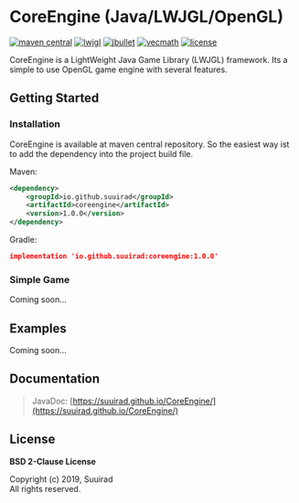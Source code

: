 # CoreEngine (Java/LWJGL/OpenGL)
[![maven central][maven-central-img]][maven-central-url]
[![lwjgl][lwjgl-img]][lwjgl-url]
[![jbullet][jbullet-img]][jbullet-url]
[![vecmath][vecmath-img]][vecmath-url]
[![license][license-img]](LICENSE)

CoreEngine is a LightWeight Java Game Library (LWJGL) framework. Its a simple to use OpenGL game engine with several features.

## Getting Started

### Installation

CoreEngine is available at maven central repository.  So the easiest way ist to add the
dependency into the project build file.

Maven:
```xml
<dependency>
	<groupId>io.github.suuirad</groupId>
	<artifactId>coreengine</artifactId>
	<version>1.0.0</version>
</dependency>
```

Gradle:
```json
implementation 'io.github.suuirad:coreengine:1.0.0'
```

### Simple Game

Coming soon...

## Examples

Coming soon...

## Documentation

> JavaDoc: [https://suuirad.github.io/CoreEngine/](https://suuirad.github.io/CoreEngine/)

## License

**BSD 2-Clause License**

Copyright (c) 2019, Suuirad<br>
All rights reserved.

<!-- Shields Links -->
[lwjgl-img]: https://img.shields.io/badge/lwjgl-v.3.2.2-green.svg?style=flat-square
[lwjgl-url]: https://mvnrepository.com/artifact/org.lwjgl/lwjgl/3.2.2
[jbullet-img]: https://img.shields.io/badge/jbullet-v.20101010_1-green.svg?style=flat-square
[jbullet-url]: https://mvnrepository.com/artifact/cz.advel.jbullet/jbullet/20101010-1
[vecmath-img]: https://img.shields.io/badge/vecmath-v.1.5.2-green.svg?style=flat-square
[vecmath-url]: https://mvnrepository.com/artifact/javax.vecmath/vecmath/1.5.2
[license-img]: https://img.shields.io/badge/license-BSD-blue.svg??style=flat-square
[maven-central-img]: https://img.shields.io/badge/maven--central-v.1.0.0-red.svg?style=flat-square
[maven-central-url]: https://search.maven.org/artifact/io.github.suuirad/coreengine/1.0.0/jar
